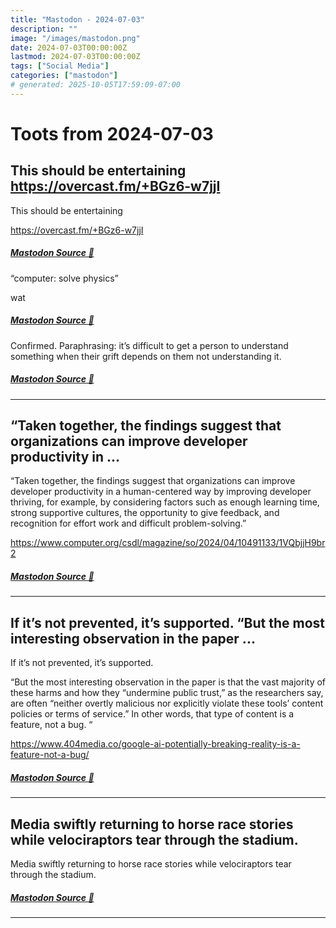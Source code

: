 ```yaml
---
title: "Mastodon - 2024-07-03"
description: ""
image: "/images/mastodon.png"
date: 2024-07-03T00:00:00Z
lastmod: 2024-07-03T00:00:00Z
tags: ["Social Media"]
categories: ["mastodon"]
# generated: 2025-10-05T17:59:09-07:00
---
```


# Toots from 2024-07-03

## This should be entertaining  <https://overcast.fm/+BGz6-w7jjI>

This should be entertaining

<https://overcast.fm/+BGz6-w7jjI>

##### [Mastodon Source 🐘](https://hachyderm.io/@mweagle/112723631812187731)

“computer: solve physics”

wat

##### [Mastodon Source 🐘](https://hachyderm.io/@mweagle/112723676128075550)

Confirmed. Paraphrasing: it’s difficult to get a person to understand something when their grift depends on them not understanding it.

##### [Mastodon Source 🐘](https://hachyderm.io/@mweagle/112723956989849669)

---

## “Taken together, the findings suggest that organizations can improve developer productivity in ...

“Taken together, the findings suggest that organizations can improve developer productivity in a human-centered way by improving developer thriving, for example, by considering factors such as enough learning time, strong supportive cultures, the opportunity to give feedback, and recognition for effort work and difficult problem-solving.”

<https://www.computer.org/csdl/magazine/so/2024/04/10491133/1VQbjjH9br2>

##### [Mastodon Source 🐘](https://hachyderm.io/@mweagle/112723596779888233)

---

## If it’s not prevented, it’s supported.  “But the most interesting observation in the paper ...

If it’s not prevented, it’s supported.

“But the most interesting observation in the paper is that the vast majority of these harms and how they “undermine public trust,” as the researchers say, are often “neither overtly malicious nor explicitly violate these tools’ content policies or terms of service.” In other words, that type of content is a feature, not a bug. “

<https://www.404media.co/google-ai-potentially-breaking-reality-is-a-feature-not-a-bug/>

##### [Mastodon Source 🐘](https://hachyderm.io/@mweagle/112723459835923790)

---

## Media swiftly returning to horse race stories while velociraptors tear through the stadium.

Media swiftly returning to horse race stories while velociraptors tear through the stadium.

##### [Mastodon Source 🐘](https://hachyderm.io/@mweagle/112720564933522622)

---


